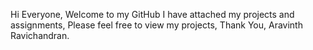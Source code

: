 Hi Everyone,
Welcome to my GitHub
I have attached my projects and assignments, 
Please feel free to view my projects, 
Thank You,
Aravinth Ravichandran.
